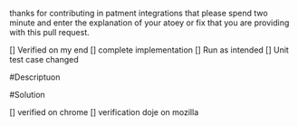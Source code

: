 thanks for contributing in patment integrations that please spend two minute and enter the explanation of your atoey 
or fix that you are providing with this pull request.

[] Verified on my end
[] complete implementation
[] Run as intended 
[] Unit test case changed

#Descriptuon



#Solution



[] verified on chrome
[] verification doje on mozilla
